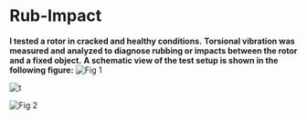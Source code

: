# Rub-Impact
**I tested a rotor in cracked and healthy conditions.** 
**Torsional vibration was measured and analyzed to diagnose rubbing or impacts between the rotor and a fixed object.** 
**A schematic view of the test setup is shown in the following figure:**
![Fig 1](https://github.com/hajnayeb/Rub-Impact/assets/74108898/5ffdc710-0342-4138-9141-c6ba8930ce90)

![t](https://github.com/hajnayeb/Rub-Impact/assets/74108898/456cb680-a25a-484d-b3e8-39246cfa8a3b)


![Fig 2](https://github.com/hajnayeb/Rub-Impact/assets/74108898/25db8735-6a55-467d-a1dd-f2928d575597)

